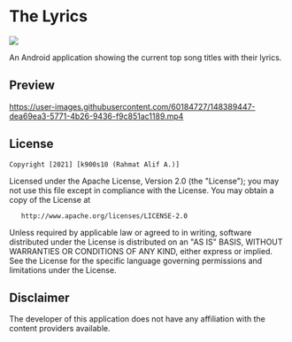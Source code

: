 # The Lyrics
<img src='https://bettercodehub.com/edge/badge/k900s10/The-Lyrics?branch=master'>

An Android application showing the current top song titles with their lyrics.


## Preview
https://user-images.githubusercontent.com/60184727/148389447-dea69ea3-5771-4b26-9436-f9c851ac1189.mp4


## License
    Copyright [2021] [k900s10 (Rahmat Alif A.)]

   Licensed under the Apache License, Version 2.0 (the "License");
   you may not use this file except in compliance with the License.
   You may obtain a copy of the License at

       http://www.apache.org/licenses/LICENSE-2.0

   Unless required by applicable law or agreed to in writing, software
   distributed under the License is distributed on an "AS IS" BASIS,
   WITHOUT WARRANTIES OR CONDITIONS OF ANY KIND, either express or implied.
   See the License for the specific language governing permissions and
   limitations under the License.

## Disclaimer

The developer of this application does not have any affiliation with the content providers available.
